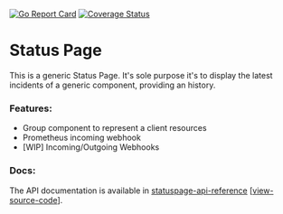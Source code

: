 [![Go Report Card](https://goreportcard.com/badge/github.com/involvestecnologia/statuspage)](https://goreportcard.com/report/github.com/involvestecnologia/statuspage)
[![Coverage Status](https://coveralls.io/repos/github/involvestecnologia/statuspage/badge.svg?branch=master)](https://coveralls.io/github/involvestecnologia/statuspage?branch=master)
# Status Page

This is a generic Status Page. It's sole purpose it's to display the latest incidents of a generic component, providing an history.

### Features:
 - Group component to represent a client resources
 - Prometheus incoming webhook
 - [WIP] Incoming/Outgoing Webhooks

### Docs:
 The API documentation is available in [statuspage-api-reference](https://involvestecnologia.github.io/statuspage-api-reference/#tag/components) [[view-source-code](https://github.com/involvestecnologia/statuspage-api-reference)].